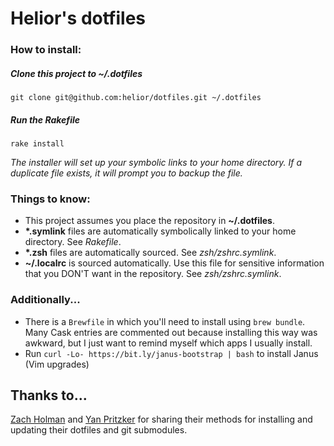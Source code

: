 Helior's dotfiles
========


### How to install:

##### Clone this project to **~/.dotfiles**

```
git clone git@github.com:helior/dotfiles.git ~/.dotfiles
```

##### Run the **Rakefile**

```
rake install
```
*The installer will set up your symbolic links to your home directory. If a duplicate file exists, it will prompt you to backup the file.*

### Things to know:
- This project assumes you place the repository in **~/.dotfiles**.
- **\*.symlink** files are automatically symbolically linked to your home directory. See *Rakefile*.
- **\*.zsh** files are automatically sourced. See *zsh/zshrc.symlink*.
- **~/.localrc** is sourced automatically. Use this file for sensitive information that you DON'T want in the repository. See *zsh/zshrc.symlink*.

### Additionally...
- There is a `Brewfile` in which you'll need to install using `brew bundle`. Many Cask entries are commented out because installing this way was awkward, but I just want to remind myself which apps I usually install.
- Run `curl -Lo- https://bit.ly/janus-bootstrap | bash` to install Janus (Vim upgrades)

Thanks to...
--------
[Zach Holman](https://github.com/holman/dotfiles) and [Yan Pritzker](https://github.com/skwp/dotfiles) for sharing their methods for installing and updating their dotfiles and git submodules.
